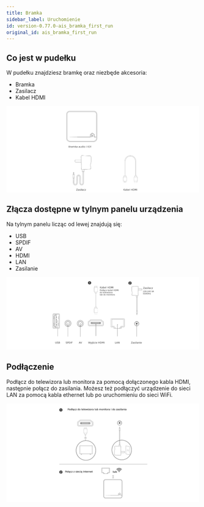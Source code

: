 ```yaml
---
title: Bramka
sidebar_label: Uruchomienie
id: version-0.77.0-ais_bramka_first_run
original_id: ais_bramka_first_run
---
```


## Co jest w pudełku

W pudełku znajdziesz bramkę oraz niezbęde akcesoria:

 * Bramka
 * Zasilacz
 * Kabel HDMI

<img
  src='/img/en/bramka/first_run_1.png'
  alt='Bramka AIS dom'
/>


## Złącza dostępne w tylnym panelu urządzenia

Na tylnym panelu licząc od lewej znajdują się:

* USB
* SPDIF
* AV
* HDMI
* LAN
* Zasilanie

<img
  src='/img/en/bramka/first_run_2.png'
  alt='Bramka AIS dom'
/>


## Podłączenie

Podłącz do telewizora lub monitora za pomocą dołączonego kabla HDMI, następnie połącz do zasilania.
Możesz też podłączyć urządzenie do sieci LAN za pomocą kabla ethernet lub po uruchomieniu do sieci WiFi.

<img
  src='/img/en/bramka/first_run_3.png'
  alt='Bramka AIS dom'
/>
